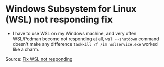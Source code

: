# Windows Subsystem for Linux (WSL) not responding fix

* I have to use WSL on my Windows machine, and very often WSL/Podman become not responding at all, `wsl --shutdown` command doesn't make any difference
`taskkill /f /im wslservice.exe` worked like a charm.

Source: [Fix WSL not responding](https://github.com/microsoft/WSL/issues/8529#issuecomment-1263463528)
